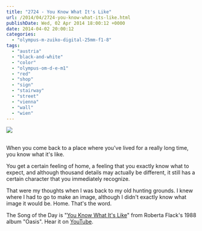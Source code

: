 ```yaml
---
title: "2724 - You Know What It's Like"
url: /2014/04/2724-you-know-what-its-like.html
publishDate: Wed, 02 Apr 2014 18:00:12 +0000
date: 2014-04-02 20:00:12
categories: 
  - "olympus-m-zuiko-digital-25mm-f1-8"
tags: 
  - "austria"
  - "black-and-white"
  - "color"
  - "olympus-om-d-e-m1"
  - "red"
  - "shop"
  - "sign"
  - "stairway"
  - "street"
  - "vienna"
  - "wall"
  - "wien"
---
```

<div class="container">
<div class="center"><a target="_blank" href="https://d25zfm9zpd7gm5.cloudfront.net/1200x1200/2014/20140324_174036_lr.jpg"><img src="https://d25zfm9zpd7gm5.cloudfront.net/0600x0600/2014/20140324_174036_lr.jpg" /></a></div>
</div>
<br />

When you come back to a place where you've lived for a really long time, you know what it's like. 

<a target="_blank" href="https://d25zfm9zpd7gm5.cloudfront.net/1200x1200/2014/20140324_170350_lr.jpg"><img style="margin: 0pt 10px 0pt 0px; float: left;" src="https://d25zfm9zpd7gm5.cloudfront.net/0150x0150/2014/20140324_170350_lr.jpg" alt="" border="0" /></a> You get a certain feeling of home, a feeling that you exactly know what to expect, and although thousand details may actually be different, it still has a certain character that you immediately recognize.

<a target="_blank" href="https://d25zfm9zpd7gm5.cloudfront.net/1200x1200/2014/20140324_170110_lr.jpg"><img style="margin: 0pt 0px 0pt 10px; float: right;" src="https://d25zfm9zpd7gm5.cloudfront.net/0150x0150/2014/20140324_170110_lr.jpg" alt="" border="0" /></a> That were my thoughts when I was back to my old hunting grounds. I knew where I had to go to make an image, although I didn't exactly know what image it would be. Home. That's the word.

The Song of the Day is "<a href="http://www.lyricsmode.com/lyrics/r/roberta_flack/you_know_what_its_like.html" target="_blank">You Know What It's Like</a>" from Roberta Flack's 1988 album "Oasis". Hear it on <a href="https://www.youtube.com/watch?v=uWKFC020G4A" target="_blank">YouTube</a>.


